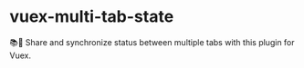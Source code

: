# vuex-multi-tab-state
📚🔗 Share and synchronize status between multiple tabs  with this plugin for Vuex.
